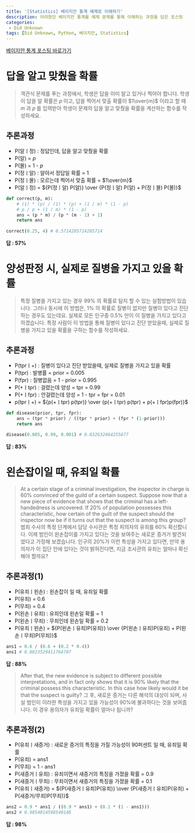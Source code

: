 ```yaml
---
title: '[Statistics] 베이지안 통계 예제로 이해하기'
description: 어려웠던 베이지안 통계를 예제 문제를 통해 이해하는 과정을 담은 포스팅
categories:
 - Did Unknown
tags: [Did Unknown, Python, 베이지안, Statistics]
---
```

[베이지안 통계 포스팅 바로가기](https://6mini.github.io/fundamentals%20to%20ds/2021/07/22/stat4/)

# 답을 알고 맞췄을 확률
> 객관식 문제를 푸는 과정에서, 학생은 답을 이미 알고 있거나 찍어야 합니다.
학생이 답을 알 확률은  𝑝 이고, 답을 찍어서 맞출 확률이  $1\over{m}$  이라고 할 때  𝑚 과  𝑝 를 입력받아 학생이 문제의 답을 알고 맞췄을 확률을 계산하는 함수를 작성하세요.

## 추론과정
- P(알ㅣ정) : 정답인데, 답을 알고 맞췄을 확률
- P(알) = $p$
- P(몰) = 1 - $p$
- P(정ㅣ알) : 알아서 정답일 확률 = 1
- P(정ㅣ몰) : 모르는데 찍어서 맞출 확률 = $1\over{m}$
- P(알ㅣ정) = ${P(정ㅣ알) P(알)} \over {P(정ㅣ알) P(알) + P(정ㅣ몰) P(몰)}$

```python
def correct(p, m):
    # (1) * (p) / (1) * (p) + (1 / m) * (1 - p)
    # p / p + (1 / m) * (1 - p)
    ans = (p * m) / (p * (m - 1) + 1)
    return ans
    
correct(0.25, 4) # 0.5714285714285714
```

**답 : 57%**

# 양성판정 시, 실제로 질병을 가지고 있을 확률

> 특정 질병을 가지고 있는 경우 99% 의 확률로 탐지 할 수 있는 실험방법이 있습니다.
그러나 동시에 이 방법은, 1% 의 확률로 질병이 없지만 질병이 있다고 진단 하는 경우도 있는데요.
실제로 모든 인구중 0.5% 만이 이 질병을 가지고 있다고 하겠습니다.
특정 사람이 이 방법을 통해 질병이 있다고 진단 받았을때, 실제로 질병을 가지고 있을 확률을 구하는 함수를 작성하세요.

## 추론과정

- P(tprㅣ+) : 질병이 있다고 진단 받았을때, 실제로 질병을 가지고 있을 확률
- P(tpr) : 발병률 = prior = 0.005
- P(fpr) : 질병없음 = 1 - prior = 0.995
- P(+ㅣtpr) : 걸렸는데 양성 = tpr = 0.99
- P(+ㅣfpr) : 안걸렸는데 양성 = 1 - tpr = fpr = 0.01 
- p(tprㅣ+) = ${p(+ㅣtpr) p(tpr)} \over {p(+ㅣtpr) p(tpr) + p(+ㅣfpr)p(fpr)}$ 

```python
def disease(prior, tpr, fpr):
    ans = (tpr * prior) / ((tpr * prior) + (fpr * (1-prior)))
    return ans
    
disease(0.005, 0.99, 0.001) # 0.832632464255677
```

**답 : 83%**

# 왼손잡이일 때, 유죄일 확률
> At a certain stage of a criminal investigation, the inspector in charge is 60% convinced of the guild of a certain suspect.
Suppose now that a new piece of evidence that shows that the criminal has a left-handedness is uncovered.
If 20% of population possesses this characteristic, how certain of the guilt of the suspect should the inspector now be if it turns out that the suspect is among this group?
범죄 수사의 특정 단계에서 담당 수사관은 특정 피의자의 유죄를 60% 확신합니다.
이제 범인이 왼손잡이를 가지고 있다는 것을 보여주는 새로운 증거가 발견되었다고 가정해 보겠습니다.
인구의 20%가 이런 특성을 가지고 있다면, 만약 용의자가 이 집단 안에 있다는 것이 밝혀진다면, 지금 조사관의 유죄는 얼마나 확신해야 할까요?

## 추론과정(1)
- P(유죄ㅣ왼손) : 왼손잡이 일 때, 유죄일 확률
- P(유죄) = 0.6
- P(무죄) = 0.4
- P(왼손ㅣ유죄) : 유죄인데 왼손일 확률 = 1
- P(왼손ㅣ무죄) : 무죄인데 왼손일 확률 = 0.2
- P(유죄ㅣ왼손) = ${P(왼손ㅣ유죄)P(유죄)} \over {P(왼손ㅣ유죄)P(유죄) + P(왼손ㅣ무죄)P(무죄)}$

```python
ans1 = 0.6 / (0.6 + (0.2 * 0.4))
ans1 # 0.8823529411764707
```

**답 : 88%**

> After that, the new evidence is subject to different possible interpretations, and in fact only shows that it is 90% likely that the criminal possess this characteristic.
In this case how likely would it be that the suspect is guilty?
그 후, 새로운 증거는 다른 해석의 대상이 되며, 사실 범인이 이러한 특성을 가지고 있을 가능성이 90%에 불과하다는 것을 보여줍니다.
이 경우 용의자가 유죄일 확률이 얼마나 됩니까?

## 추론과정(2)
- P(유죄ㅣ새증거) : 새로운 증거의 특징을 가질 가능성이 90퍼센트 일 때, 유죄일 확률
- P(유죄) = ans1
- P(무죄) = 1 - ans1
- P(새증거ㅣ유죄) : 유죄이면서 새증거의 특징을 가졌을 확률 = 0.9
- P(새증거ㅣ무죄) : 무죄이면서 새증거의 특징을 가졌을 확률 = 0.1
- P(유죄ㅣ새증거) = ${P(새증거ㅣ유죄)P(유죄)} \over {P(새증거ㅣ유죄)P(유죄) + P(새증거/무죄)P(무죄)}$

```python
ans2 = 0.9 * ans1 / ((0.9 * ans1) + (0.1 * (1 - ans1)))
ans2 # 0.9854014598540146
```

**답 : 98%**